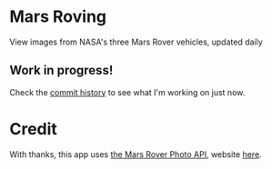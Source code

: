 # Mars Roving
View images from NASA's three Mars Rover vehicles, updated daily

## Work in progress!
Check the [commit history](https://github.com/skomer/mars-roving/commits/master) to see what I'm working on just now.

# Credit
With thanks, this app uses [the Mars Rover Photo API](https://github.com/chrisccerami/mars-photo-api), website [here](http://mars-photos.herokuapp.com/explore).
